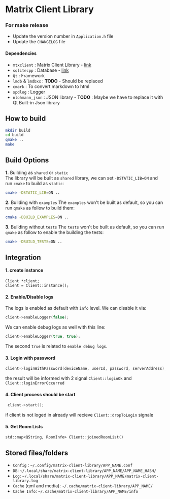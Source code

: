 # Matrix Client Library

### For make release

* Update the version number in `Application.h` file
* Update the `CHANGELOG` file

#### Dependencies
 * `mtxclient`          : Matrix Client Library - [link](https://github.com/Nheko-Reborn/mtxclient)
 * `sqlitecpp`          : Database - [link](https://github.com/SRombauts/SQLiteCpp)
 * `Qt`                 : Framework
 * `lmdb` & `lmdbxx`    : __TODO__ - Should be replaced
 * `cmark`              : To convert markdown to html
 * `spdlog`             : Logger
 * `nlohmann_json`      : JSON library - __TODO__ : Maybe we have to replace it with Qt Built-in Json library 

## How to build

```bash
mkdir build
cd build
qmake ..
make
```

## Build Options
**1.** Building as `shared` or `static`  
The library will be built as `shared` library, we can set `-DSTATIC_LIB=ON` and run `cmake` to build as `static`:

```bash
cmake -DSTATIC_LIB=ON ..
```

**2.** Building with `examples`
The `examples` won't be built as default, so you can run `qmake` as follow to build them:

```bash
cmake -DBUILD_EXAMPLES=ON ..
```

**3.** Building without `tests`
The `tests` won't be built as default, so you can run `qmake` as follow to enable the building the tests:

```bash
cmake -DBUILD_TESTS=ON ..
```

## Integration
#### 1. create instance 
```
Client *client;
client = Client::instance();
```

#### 2. Enable/Disable logs
The logs is enabled as default with `info` level. We can disable it via:
```cpp
client->enableLogger(false);
```

We can enable debug logs as well with this line:
```cpp
client->enableLogger(true, true);
```
The second `true` is related to `enable debug logs`.


#### 3. Login with password
```cpp
client->loginWithPassword(deviceName, userId, password, serverAddress); 

```
the result will be informed with 2 signal `Client::loginOk` and `Client::loginErrorOccurred`

#### 4. Client process should be start
```cpp
 client->start();
```
if client is not loged in already will recieve `Client::dropToLogin` signale 


#### 5. Get Room Lists
```
std::map<QString, RoomInfo> Client::joinedRoomList()
```


## Stored files/folders

* `Config` : `~/.config/matrix-client-library/APP_NAME.conf`
* `DB`: `~/.local/share/matrix-client-library/APP_NAME/APP_NAME_HASH/`
* `Log`: `~/.local/share/matrix-client-library/APP_NAME/matrix-client-library.log`
* `Cache` (qml and media): `~/.cache/matrix-client-library/APP_NAME/`
* `Cache Info`: `~/.cache/matrix-client-library/APP_NAME/info`
